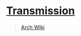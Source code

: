 # [Transmission](https://transmissionbt.com/)

> [Arch Wiki](https://wiki.archlinux.org/index.php/Transmission)

